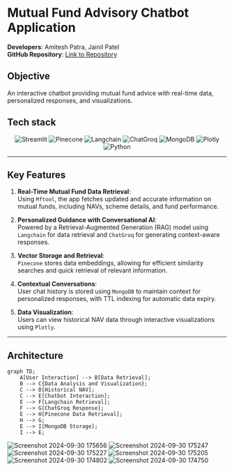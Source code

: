 
# Mutual Fund Advisory Chatbot Application

**Developers**: Amitesh Patra, Jainil Patel  
**GitHub Repository**: [Link to Repository](https://github.com/amitesh30/AIBF-MUTUAL-FUND-RAG-LLM/)

## Objective
An interactive chatbot providing mutual fund advice with real-time data, personalized responses, and visualizations.
## Tech stack
<p align="center">
  <img src="https://img.shields.io/badge/Streamlit-FF4B4B?logo=streamlit&logoColor=white" alt="Streamlit" />
  <img src="https://img.shields.io/badge/Pinecone-1B5E20?logo=pinecone&logoColor=white" alt="Pinecone" />
  <img src="https://img.shields.io/badge/Langchain-FFD700?logo=langchain&logoColor=black" alt="Langchain" />
  <img src="https://img.shields.io/badge/ChatGroq-3C873A?logo=groq&logoColor=white" alt="ChatGroq" />
  <img src="https://img.shields.io/badge/MongoDB-47A248?logo=mongodb&logoColor=white" alt="MongoDB" />
  <img src="https://img.shields.io/badge/Plotly-3F4F75?logo=plotly&logoColor=white" alt="Plotly" />
  <img src="https://img.shields.io/badge/Python-3776AB?logo=python&logoColor=white" alt="Python" />
</p>

---

## Key Features

1. **Real-Time Mutual Fund Data Retrieval**:  
   Using `Mftool`, the app fetches updated and accurate information on mutual funds, including NAVs, scheme details, and fund performance.

2. **Personalized Guidance with Conversational AI**:  
   Powered by a Retrieval-Augmented Generation (RAG) model using `Langchain` for data retrieval and `ChatGroq` for generating context-aware responses.

3. **Vector Storage and Retrieval**:  
   `Pinecone` stores data embeddings, allowing for efficient similarity searches and quick retrieval of relevant information.

4. **Contextual Conversations**:  
   User chat history is stored using `MongoDB` to maintain context for personalized responses, with TTL indexing for automatic data expiry.

5. **Data Visualization**:  
   Users can view historical NAV data through interactive visualizations using `Plotly`.

---
## Architecture

```mermaid
graph TD;
    A[User Interaction] --> B[Data Retrieval];
    B --> C{Data Analysis and Visualization};
    C --> D[Historical NAV];
    C --> E[Chatbot Interaction];
    E --> F[Langchain Retrieval];
    F --> G[ChatGroq Response];
    E --> H[Pinecone Data Retrieval];
    H --> G;
    E --> I[MongoDB Storage];
    I --> E;

``` 



![Screenshot 2024-09-30 175656](https://github.com/user-attachments/assets/fc8ce360-90c3-472c-b7c7-276b9085e9d9)
![Screenshot 2024-09-30 175247](https://github.com/user-attachments/assets/018534a9-5fc8-44a3-90ec-d2dd0ca0d19b)
![Screenshot 2024-09-30 175227](https://github.com/user-attachments/assets/c215eb9c-529a-4c81-828c-20486772f423)
![Screenshot 2024-09-30 175205](https://github.com/user-attachments/assets/8cf94156-2bd5-457d-8ac1-84a64694ad4a)
![Screenshot 2024-09-30 174802](https://github.com/user-attachments/assets/e12a0284-2133-4940-86fc-29594aa16f20)
![Screenshot 2024-09-30 174750](https://github.com/user-attachments/assets/528444d4-d987-4db7-b80d-4f29bc8795f4)




